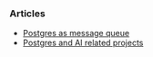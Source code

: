 ### Articles
- [Postgres as message queue](https://www.crunchydata.com/blog/message-queuing-using-native-postgresql)
- [Postgres and AI related projects](https://github.com/ftisiot/postgresql-ai-projects?tab=readme-ov-file)
